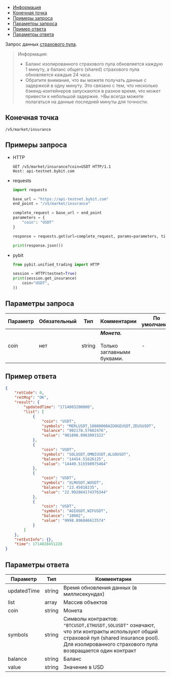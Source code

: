- [Информация](#информация)
- [Конечная точка](#конечная-точка)
- [Примеры запроса](#примеры-запроса)
- [Параметры запроса](#параметры-запроса)
- [Пример ответа](#пример-ответа)
- [Параметры ответа](#параметры-ответа)

<a id="информация"></a>

Запрос данных [страхового пула](https://www.bybit.com/en/announcement-info/insurance-fund/).

>Информация:
>
>- Баланс изолированного страхового пула обновляется каждую 1 минуту, а баланс общего (shared) страхового пула
> обновляется каждые 24 часа.
>- Обратите внимание, что вы можете получать данные с задержкой в одну минуту. Это связано с тем, что несколько
> бэкенд-контейнеров запускаются в разное время, что может привести к небольшой задержке. >Вы всегда можете
> полагаться на данные последней минуты для точности.

<a id="конечная-точка"></a>

## Конечная точка

`/v5/market/insurance`

<a id="примеры-запроса"></a>

## Примеры запроса

- HTTP

  ```http
  GET /v5/market/insurance?coin=USDT HTTP/1.1
  Host: api-testnet.bybit.com
  ```

- requests

  ```python
  import requests

  base_url = "https://api-testnet.bybit.com"
  end_point = "/v5/market/insurance"

  complete_request = base_url + end_point
  parameters = {
      "coin": "USDT"
  }
  
  response = requests.get(url=complete_request, params=parameters, timeout=10)

  print(response.json())
  ```

- pybit

  ```python
  from pybit.unified_trading import HTTP

  session = HTTP(testnet=True)
  print(session.get_insurance(
      coin="USDT",
  ))
  ```

<a id="параметры-запроса"></a>

## Параметры запроса

|Параметр  	              |Обязательный	 |Тип   	  |Комментарии                       |По умолчанию|
|-------------------------|--------------|----------|------------------------------------|------------|
|coin  	                  |нет	         |string    |***Монета.***<br><br>Только заглавными буквами.  |-           |

<a id="пример-ответа"></a>

## Пример ответа

```json
{
    "retCode": 0,
    "retMsg": "OK",
    "result": {
        "updatedTime": "1714003200000",
        "list": [
            {
                "coin": "USDT",
                "symbols": "MERLUSDT,10000000AIDOGEUSDT,ZEUSUSDT",
                "balance": "902178.57602476",
                "value": "901898.0963091522"
            },
            {
                "coin": "USDT",
                "symbols": "SOLUSDT,OMNIUSDT,ALGOUSDT",
                "balance": "14454.51626125",
                "value": "14449.515598975464"
            },
            {
                "coin": "USDT",
                "symbols": "XLMUSDT,WUSDT",
                "balance": "23.45018235",
                "value": "22.992864174376344"
            },
            {
                "coin": "USDT",
                "symbols": "AGIUSDT,WIFUSDT",
                "balance": "10002",
                "value": "9998.896846613574"
            }
        ]
    },
    "retExtInfo": {},
    "time": 1714028451228
}
```

<a id="параметры-ответа"></a>

## Параметры ответа

|Параметр  |Тип       |Комментарии                                             |
|----------|----------|--------------------------------------------------------|
|updatedTime  |string       |Время обновления данных (в миллисекундах)                                            |
|list  |array       |Массив объектов                                             |
|coin  |string       |Монета                                             |
|symbols  |string       |Символы контрактов: `"BTCUSDT,ETHUSDT,SOLUSDT"` означают, что эти контракты используют общий страховой пул (shared insurance pool).<br>Для изолированного страхового пула возвращается один контракт                                             |
|balance  |string       |Баланс                                             |
|value  |string       |Значение в USD                                             |
